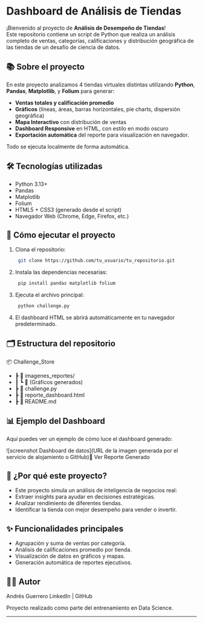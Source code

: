# Dashboard de Análisis de Tiendas

¡Bienvenido al proyecto de **Análisis de Desempeño de Tiendas**!  
Este repositorio contiene un script de Python que realiza un análisis completo de ventas, categorías, calificaciones y distribución geográfica de las tiendas de un desafío de ciencia de datos.

## 📚 Sobre el proyecto

En este proyecto analizamos 4 tiendas virtuales distintas utilizando **Python**, **Pandas**, **Matplotlib**, y **Folium** para generar:

- **Ventas totales y calificación promedio**
- **Gráficos** (líneas, áreas, barras horizontales, pie charts, dispersión geográfica)
- **Mapa Interactivo** con distribución de ventas
- **Dashboard Responsive** en HTML, con estilo en modo oscuro
- **Exportación automática** del reporte para visualización en navegador.

Todo se ejecuta localmente de forma automática.

## 🛠 Tecnologías utilizadas

- Python 3.13+
- Pandas
- Matplotlib
- Folium
- HTML5 + CSS3 (generado desde el script)
- Navegador Web (Chrome, Edge, Firefox, etc.)

## 🚀 Cómo ejecutar el proyecto

1. Clona el repositorio:

   ```bash
    git clone https://github.com/tu_usuario/tu_repositorio.git

2. Instala las dependencias necesarias:

   ```bash
    pip install pandas matplotlib folium

3. Ejecuta el archivo principal:

   ```bash
    python challenge.py

4. El dashboard HTML se abrirá automáticamente en tu navegador predeterminado.

## 🗂 Estructura del repositorio

📦 Challenge_Store

- ┣ 📂 imagenes_reportes/
- ┃ ┗ 📄 (Gráficos generados)
- ┣ 📄 challenge.py
- ┣ 📄 reporte_dashboard.html
- ┣ 📄 README.md

## 📊 Ejemplo del Dashboard

Aquí puedes ver un ejemplo de cómo luce el dashboard generado:

![screenshot Dashboard de datos](URL de la imagen generada por el servicio de alojamiento o GitHub)📂 Ver Reporte Generado

## 🤔 ¿Por qué este proyecto?

- Este proyecto simula un análisis de inteligencia de negocios real:
- Extraer insights para ayudar en decisiones estratégicas.
- Analizar rendimiento de diferentes tiendas.
- Identificar la tienda con mejor desempeño para vender o invertir.

## ✨ Funcionalidades principales

- Agrupación y suma de ventas por categoría.
- Análisis de calificaciones promedio por tienda.
- Visualización de datos en gráficos y mapas.
- Generación automática de reportes ejecutivos.

## 👨‍💻 Autor

Andrés Guerrero
LinkedIn | GitHub

Proyecto realizado como parte del entrenamiento en Data Science.

---